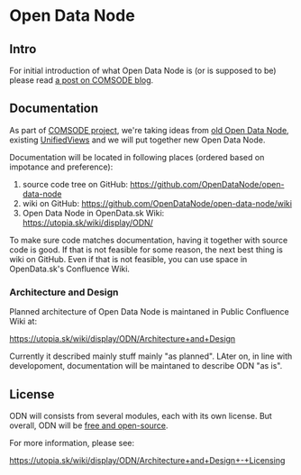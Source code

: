 # Open Data Node

## Intro

For initial introduction of what Open Data Node is (or is supposed to be)
please read [a post on COMSODE
blog](http://www.comsode.eu/index.php/2014/06/open-data-node-what-it-is-what-it-does-what-is-next/).

## Documentation

As part of [COMSODE project](http://www.comsode.eu/), we're taking ideas from
[old Open Data Node](http://opendata.sk/liferay/open-data-node), existing
[UnifiedViews](https://github.com/UnifiedViews/) and we will put together new
Open Data Node.

Documentation will be located in following places (ordered based on
impotance and preference):

1. source code tree on GitHub: https://github.com/OpenDataNode/open-data-node
2. wiki on GitHub: https://github.com/OpenDataNode/open-data-node/wiki
3. Open Data Node in OpenData.sk Wiki: https://utopia.sk/wiki/display/ODN/

To make sure code matches documentation, having it together with source code
is good.  If that is not feasible for some reason, the next best thing is
wiki on GitHub.  Even if that is not feasible, you can use space in
OpenData.sk's Confluence Wiki.

### Architecture and Design

Planned architecture of Open Data Node is maintaned in Public Confluence
Wiki at:

https://utopia.sk/wiki/display/ODN/Architecture+and+Design


Currently it described mainly stuff mainly "as planned". LAter on, in line
with developoment, documentation will be maintaned to describe ODN "as is".

## License

ODN will consists from several modules, each with its own license. But
overall, ODN will be [free and
open-source](https://en.wikipedia.org/wiki/FOSS).

For more information, please see:

https://utopia.sk/wiki/display/ODN/Architecture+and+Design+-+Licensing
